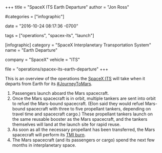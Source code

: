 +++
title = "SpaceX ITS Earth Departure"
author = "Jon Ross"

#categories = ["infographic"]

date = "2016-10-24 08:17:36 -0700"

tags = ["operations", "spacex-its", "launch"]

[infographic]
category = "SpaceX Interplanetary Transportation System"
name = "Earth Departure"

company = "SpaceX"
vehicle = "ITS"

file = "operations/spacex-its-earth-departure"
+++

This is an overview of the operations the [SpaceX ITS](/tags/spacex-its/) will take when it
departs from Earth for its [#JourneyToMars](/tags/mars/).

<!--more-->

1. Passengers launch aboard the Mars spacecraft.
2. Once the Mars spacecraft is in orbit, multiple tankers are sent
   into orbit to refuel the Mars-bound spacecraft. (Elon said they
   would refuel Mars-bound spacecraft with three to five propellant
   tankers, depending on travel time and spacecraft cargo.) These
   propellant tankers launch on the same reusable booster as the Mars
   spacecraft, and the tankers themselves will land at the launch site
   for rapid reuse.
3. As soon as all the necessary propellant has been transferred, the
   Mars spacecraft will perform its [TMI burn](/term/tmi).
4. The Mars spacecraft (and its passengers or cargo) spend the next
   few months in interplanetary space.

